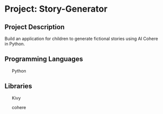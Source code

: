 # Project: Story-Generator
## Project Description
Build an application for children to generate fictional stories using AI Cohere in Python.

## Programming Languages
<ul>Python</ul>

## Libraries 
<ul>Kivy</ul>
<ul>cohere</ul>


